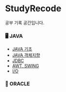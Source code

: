 # StudyRecode
공부 기록 공간입니다.

### 🖥 JAVA
- [JAVA 기초](https://pmp4.github.io/StudyRecode/Java/basic)
- [JAVA 객체지향]()
- [JDBC]()
- [AWT, SWING]()
- [I/O]()

### 💾 ORACLE
